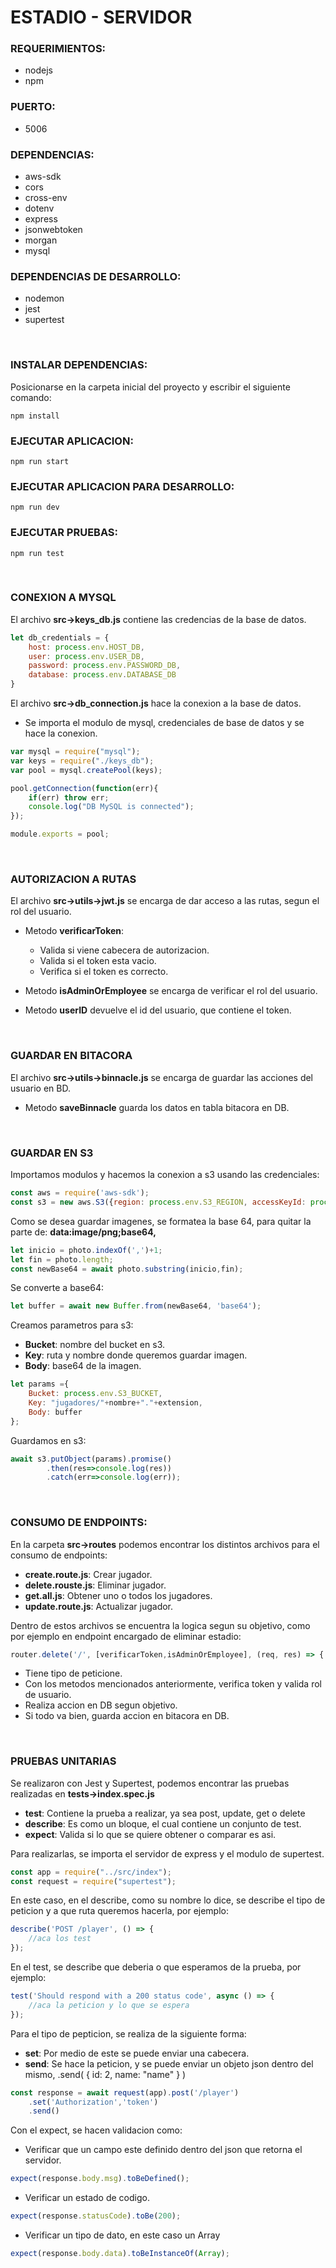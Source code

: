 # ESTADIO - SERVIDOR

### REQUERIMIENTOS:

- nodejs
- npm

### PUERTO:

- 5006

### DEPENDENCIAS:

- aws-sdk
- cors
- cross-env
- dotenv
- express
- jsonwebtoken
- morgan
- mysql

### DEPENDENCIAS DE DESARROLLO:

- nodemon
- jest
- supertest

<br>

### INSTALAR DEPENDENCIAS:
Posicionarse en la carpeta inicial del proyecto y escribir el siguiente comando:
```
npm install
```

### EJECUTAR APLICACION:

```
npm run start
```

### EJECUTAR APLICACION PARA DESARROLLO:

```
npm run dev
```

### EJECUTAR PRUEBAS:

```
npm run test
```

<br>

### CONEXION A MYSQL

El archivo **src->keys_db.js** contiene las credencias de la base de datos.

```javascript
let db_credentials = {
    host: process.env.HOST_DB,
    user: process.env.USER_DB,
    password: process.env.PASSWORD_DB,
    database: process.env.DATABASE_DB
}
```

El archivo **src->db_connection.js** hace la conexion a la base de datos.

- Se importa el modulo de mysql, credenciales de base de datos y se hace la conexion.

```javascript
var mysql = require("mysql");
var keys = require("./keys_db");
var pool = mysql.createPool(keys);

pool.getConnection(function(err){
    if(err) throw err;
    console.log("DB MySQL is connected");
});

module.exports = pool;
```

<br>

### AUTORIZACION A RUTAS

El archivo **src->utils->jwt.js** se encarga de dar acceso a las rutas, segun el rol del usuario.

- Metodo **verificarToken**:
  - Valida si viene cabecera de autorizacion.
  - Valida si el token esta vacio.
  - Verifica si el token es correcto.

- Metodo **isAdminOrEmployee** se encarga de verificar el rol del usuario.

- Metodo **userID** devuelve el id del usuario, que contiene el token.

<br>

### GUARDAR EN BITACORA

El archivo **src->utils->binnacle.js** se encarga de guardar las acciones del usuario en BD.

- Metodo **saveBinnacle** guarda los datos en tabla bitacora en DB.

<br>

### GUARDAR EN S3

Importamos modulos y hacemos la conexion a s3 usando las credenciales:

```javascript
const aws = require('aws-sdk');
const s3 = new aws.S3({region: process.env.S3_REGION, accessKeyId: process.env.S3_ACCESS_KEY_ID, secretAccessKey: process.env.S3_SECRET_ACCESS_KEY});
```

Como se desea guardar imagenes, se formatea la base 64, para quitar la parte de: **data:image/png;base64,**

```javascript
let inicio = photo.indexOf(',')+1;
let fin = photo.length;
const newBase64 = await photo.substring(inicio,fin);
```

Se converte a base64:

```javascript
let buffer = await new Buffer.from(newBase64, 'base64'); 
```

Creamos parametros para s3:

- **Bucket**: nombre del bucket en s3.
- **Key**: ruta y nombre donde queremos guardar imagen.
- **Body**: base64 de la imagen.

```javascript
let params ={
    Bucket: process.env.S3_BUCKET,
    Key: "jugadores/"+nombre+"."+extension,
    Body: buffer
};
```

Guardamos en s3:

```javascript
await s3.putObject(params).promise()
        .then(res=>console.log(res))
        .catch(err=>console.log(err));
```

<br>

### CONSUMO DE ENDPOINTS:

En la carpeta **src->routes** podemos encontrar los distintos archivos para el consumo de endpoints:

- **create.route.js**: Crear jugador.
- **delete.rouste.js**: Eliminar jugador.
- **get.all.js**: Obtener uno o todos los jugadores.
- **update.route.js**: Actualizar jugador.

Dentro de estos archivos se encuentra la logica segun su objetivo, como por ejemplo en endpoint encargado de eliminar estadio:

```javascript
router.delete('/', [verificarToken,isAdminOrEmployee], (req, res) => { ............ }
```

- Tiene tipo de peticione.
- Con los metodos mencionados anteriormente, verifica token y valida rol de usuario.
- Realiza accion en DB segun objetivo.
- Si todo va bien, guarda accion en bitacora en DB.

<br>

### PRUEBAS UNITARIAS

Se realizaron con Jest y Supertest, podemos encontrar las pruebas realizadas en **tests->index.spec.js**

- **test**: Contiene la prueba a realizar, ya sea post, update, get o delete
- **describe**: Es como un bloque, el cual contiene un conjunto de test.
- **expect**: Valida si lo que se quiere obtener o comparar es asi.

Para realizarlas, se importa el servidor de express y el modulo de supertest.

```javascript
const app = require("../src/index");
const request = require("supertest");
```

En este caso, en el describe, como su nombre lo dice, se describe el tipo de peticion y a que ruta queremos hacerla, por ejemplo:

```javascript
describe('POST /player', () => {
    //aca los test
});  
```

En el test, se describe que deberia o que esperamos de la prueba, por ejemplo:

```javascript
test('Should respond with a 200 status code', async () => {
    //aca la peticion y lo que se espera
});
```

Para el tipo de pepticion, se realiza de la siguiente forma:

- **set**: Por medio de este se puede enviar una cabecera.
- **send**: Se hace la peticion, y se puede enviar un objeto json dentro del mismo, .send( { id: 2, name: "name" } ) 

```javascript
const response = await request(app).post('/player')
    .set('Authorization','token')
    .send()
```

Con el expect, se hacen validacion como:

- Verificar que un campo este definido dentro del json que retorna el servidor.

```javascript
expect(response.body.msg).toBeDefined();
```

- Verificar un estado de codigo.

```javascript
expect(response.statusCode).toBe(200);
```

- Verificar un tipo de dato, en este caso un Array

```javascript
expect(response.body.data).toBeInstanceOf(Array);
```






